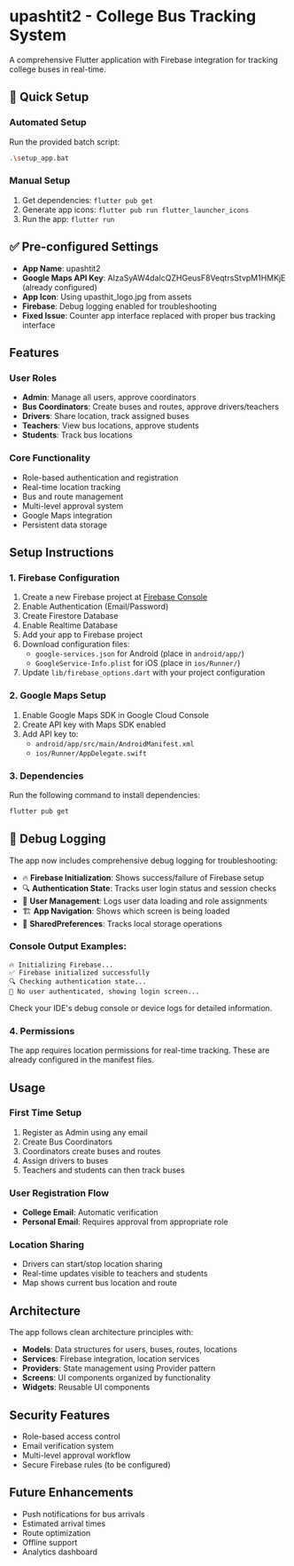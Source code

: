 # upashtit2 - College Bus Tracking System

A comprehensive Flutter application with Firebase integration for tracking college buses in real-time.

## 🚀 Quick Setup

### Automated Setup
Run the provided batch script:
```bash
.\setup_app.bat
```

### Manual Setup
1. Get dependencies: `flutter pub get`
2. Generate app icons: `flutter pub run flutter_launcher_icons`
3. Run the app: `flutter run`

## ✅ Pre-configured Settings

- **App Name**: upashtit2
- **Google Maps API Key**: AIzaSyAW4daIcQZHGeusF8VeqtrsStvpM1HMKjE (already configured)
- **App Icon**: Using upasthit_logo.jpg from assets
- **Firebase**: Debug logging enabled for troubleshooting
- **Fixed Issue**: Counter app interface replaced with proper bus tracking interface

## Features

### User Roles
- **Admin**: Manage all users, approve coordinators
- **Bus Coordinators**: Create buses and routes, approve drivers/teachers
- **Drivers**: Share location, track assigned buses
- **Teachers**: View bus locations, approve students
- **Students**: Track bus locations

### Core Functionality
- Role-based authentication and registration
- Real-time location tracking
- Bus and route management
- Multi-level approval system
- Google Maps integration
- Persistent data storage

## Setup Instructions

### 1. Firebase Configuration
1. Create a new Firebase project at [Firebase Console](https://console.firebase.google.com/)
2. Enable Authentication (Email/Password)
3. Create Firestore Database
4. Enable Realtime Database
5. Add your app to Firebase project
6. Download configuration files:
   - `google-services.json` for Android (place in `android/app/`)
   - `GoogleService-Info.plist` for iOS (place in `ios/Runner/`)
7. Update `lib/firebase_options.dart` with your project configuration

### 2. Google Maps Setup
1. Enable Google Maps SDK in Google Cloud Console
2. Create API key with Maps SDK enabled
3. Add API key to:
   - `android/app/src/main/AndroidManifest.xml`
   - `ios/Runner/AppDelegate.swift`

### 3. Dependencies
Run the following command to install dependencies:
```bash
flutter pub get
```

## 🐛 Debug Logging

The app now includes comprehensive debug logging for troubleshooting:

- 🔥 **Firebase Initialization**: Shows success/failure of Firebase setup
- 🔍 **Authentication State**: Tracks user login status and session checks  
- 👤 **User Management**: Logs user data loading and role assignments
- 🏗️ **App Navigation**: Shows which screen is being loaded
- 📱 **SharedPreferences**: Tracks local storage operations

### Console Output Examples:
```
🔥 Initializing Firebase...
✅ Firebase initialized successfully
🔍 Checking authentication state...
🔐 No user authenticated, showing login screen...
```

Check your IDE's debug console or device logs for detailed information.

### 4. Permissions
The app requires location permissions for real-time tracking. These are already configured in the manifest files.

## Usage

### First Time Setup
1. Register as Admin using any email
2. Create Bus Coordinators
3. Coordinators create buses and routes
4. Assign drivers to buses
5. Teachers and students can then track buses

### User Registration Flow
- **College Email**: Automatic verification
- **Personal Email**: Requires approval from appropriate role

### Location Sharing
- Drivers can start/stop location sharing
- Real-time updates visible to teachers and students
- Map shows current bus location and route

## Architecture

The app follows clean architecture principles with:
- **Models**: Data structures for users, buses, routes, locations
- **Services**: Firebase integration, location services
- **Providers**: State management using Provider pattern
- **Screens**: UI components organized by functionality
- **Widgets**: Reusable UI components

## Security Features
- Role-based access control
- Email verification system
- Multi-level approval workflow
- Secure Firebase rules (to be configured)

## Future Enhancements
- Push notifications for bus arrivals
- Estimated arrival times
- Route optimization
- Offline support
- Analytics dashboard
